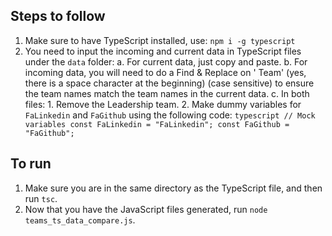 ## Steps to follow

1. Make sure to have TypeScript installed, use: `npm i -g typescript`
2. You need to input the incoming and current data in TypeScript files under the `data` folder:
    a. For current data, just copy and paste.
    b. For incoming data, you will need to do a Find & Replace on ' Team' (yes, there is a space character at the beginning) (case sensitive) to ensure the team names match the team names in the current data.
    c. In both files:
        1. Remove the Leadership team.
        2. Make dummy variables for `FaLinkedin` and `FaGithub` using the following code:
        ```typescript
        // Mock variables
        const FaLinkedin = "FaLinkedin";
        const FaGithub = "FaGithub";
        ```

## To run

1. Make sure you are in the same directory as the TypeScript file, and then run `tsc`.
2. Now that you have the JavaScript files generated, run `node teams_ts_data_compare.js`.